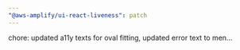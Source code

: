 ```yaml
---
"@aws-amplify/ui-react-liveness": patch
---
```


chore: updated a11y texts for oval fitting, updated error text to men…
